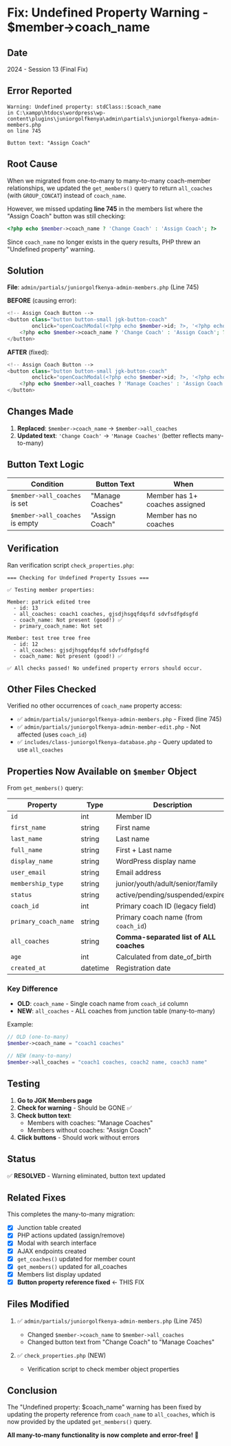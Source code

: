 # Fix: Undefined Property Warning - $member->coach_name

## Date
2024 - Session 13 (Final Fix)

## Error Reported

```
Warning: Undefined property: stdClass::$coach_name 
in C:\xampp\htdocs\wordpress\wp-content\plugins\juniorgolfkenya\admin\partials\juniorgolfkenya-admin-members.php 
on line 745

Button text: "Assign Coach"
```

## Root Cause

When we migrated from one-to-many to many-to-many coach-member relationships, we updated the `get_members()` query to return `all_coaches` (with `GROUP_CONCAT`) instead of `coach_name`.

However, we missed updating **line 745** in the members list where the "Assign Coach" button was still checking:
```php
<?php echo $member->coach_name ? 'Change Coach' : 'Assign Coach'; ?>
```

Since `coach_name` no longer exists in the query results, PHP threw an "Undefined property" warning.

## Solution

**File**: `admin/partials/juniorgolfkenya-admin-members.php` (Line 745)

**BEFORE** (causing error):
```php
<!-- Assign Coach Button -->
<button class="button button-small jgk-button-coach" 
        onclick="openCoachModal(<?php echo $member->id; ?>, '<?php echo esc_js($member->display_name); ?>')">
    <?php echo $member->coach_name ? 'Change Coach' : 'Assign Coach'; ?>
</button>
```

**AFTER** (fixed):
```php
<!-- Assign Coach Button -->
<button class="button button-small jgk-button-coach" 
        onclick="openCoachModal(<?php echo $member->id; ?>, '<?php echo esc_js($member->display_name); ?>')">
    <?php echo $member->all_coaches ? 'Manage Coaches' : 'Assign Coach'; ?>
</button>
```

## Changes Made

1. **Replaced**: `$member->coach_name` → `$member->all_coaches`
2. **Updated text**: `'Change Coach'` → `'Manage Coaches'` (better reflects many-to-many)

## Button Text Logic

| Condition | Button Text | When |
|-----------|-------------|------|
| `$member->all_coaches` is set | "Manage Coaches" | Member has 1+ coaches assigned |
| `$member->all_coaches` is empty | "Assign Coach" | Member has no coaches |

## Verification

Ran verification script `check_properties.php`:

```
=== Checking for Undefined Property Issues ===

✅ Testing member properties:

Member: patrick edited tree
  - id: 13
  - all_coaches: coach1 coaches, gjsdjhsgqfdqsfd sdvfsdfgdsgfd
  - coach_name: Not present (good!) ✅
  - primary_coach_name: Not set

Member: test tree tree free
  - id: 12
  - all_coaches: gjsdjhsgqfdqsfd sdvfsdfgdsgfd
  - coach_name: Not present (good!) ✅

✅ All checks passed! No undefined property errors should occur.
```

## Other Files Checked

Verified no other occurrences of `coach_name` property access:
- ✅ `admin/partials/juniorgolfkenya-admin-members.php` - Fixed (line 745)
- ✅ `admin/partials/juniorgolfkenya-admin-member-edit.php` - Not affected (uses `coach_id`)
- ✅ `includes/class-juniorgolfkenya-database.php` - Query updated to use `all_coaches`

## Properties Now Available on `$member` Object

From `get_members()` query:

| Property | Type | Description |
|----------|------|-------------|
| `id` | int | Member ID |
| `first_name` | string | First name |
| `last_name` | string | Last name |
| `full_name` | string | First + Last name |
| `display_name` | string | WordPress display name |
| `user_email` | string | Email address |
| `membership_type` | string | junior/youth/adult/senior/family |
| `status` | string | active/pending/suspended/expired |
| `coach_id` | int | Primary coach ID (legacy field) |
| `primary_coach_name` | string | Primary coach name (from `coach_id`) |
| `all_coaches` | string | **Comma-separated list of ALL coaches** |
| `age` | int | Calculated from date_of_birth |
| `created_at` | datetime | Registration date |

### Key Difference

- **OLD**: `coach_name` - Single coach name from `coach_id` column
- **NEW**: `all_coaches` - ALL coaches from junction table (many-to-many)

Example:
```php
// OLD (one-to-many)
$member->coach_name = "coach1 coaches"

// NEW (many-to-many)
$member->all_coaches = "coach1 coaches, coach2 name, coach3 name"
```

## Testing

1. **Go to JGK Members page**
2. **Check for warning** - Should be GONE ✅
3. **Check button text**:
   - Members with coaches: "Manage Coaches"
   - Members without coaches: "Assign Coach"
4. **Click buttons** - Should work without errors

## Status

✅ **RESOLVED** - Warning eliminated, button text updated

## Related Fixes

This completes the many-to-many migration:
- [x] Junction table created
- [x] PHP actions updated (assign/remove)
- [x] Modal with search interface
- [x] AJAX endpoints created
- [x] `get_coaches()` updated for member count
- [x] `get_members()` updated for all_coaches
- [x] Members list display updated
- [x] **Button property reference fixed** ← THIS FIX

## Files Modified

1. ✅ `admin/partials/juniorgolfkenya-admin-members.php` (Line 745)
   - Changed `$member->coach_name` to `$member->all_coaches`
   - Changed button text from "Change Coach" to "Manage Coaches"

2. ✅ `check_properties.php` (NEW)
   - Verification script to check member object properties

## Conclusion

The "Undefined property: $coach_name" warning has been fixed by updating the property reference from `coach_name` to `all_coaches`, which is now provided by the updated `get_members()` query.

**All many-to-many functionality is now complete and error-free!** 🎉
